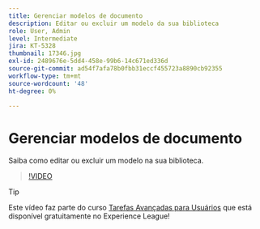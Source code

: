 ```yaml
---
title: Gerenciar modelos de documento
description: Editar ou excluir um modelo da sua biblioteca
role: User, Admin
level: Intermediate
jira: KT-5328
thumbnail: 17346.jpg
exl-id: 2489676e-5dd4-458e-99b6-14c671ed336d
source-git-commit: ad54f7afa78b0fbb31eccf455723a8890cb92355
workflow-type: tm+mt
source-wordcount: '48'
ht-degree: 0%

---
```


# Gerenciar modelos de documento

Saiba como editar ou excluir um modelo na sua biblioteca.

>[!VIDEO](https://video.tv.adobe.com/v/342567?quality=12&learn=on&hidetitle=true)

>[!TIP]
>
>Este vídeo faz parte do curso [Tarefas Avançadas para Usuários](https://experienceleague.adobe.com/?recommended=Sign-U-1-2020.3) que está disponível gratuitamente no Experience League!